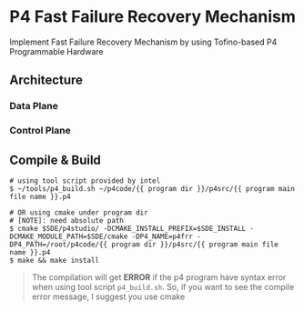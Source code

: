 # P4 Fast Failure Recovery Mechanism

Implement Fast Failure Recovery Mechanism by using Tofino-based P4 Programmable Hardware

## Architecture

### Data Plane

### Control Plane

## Compile & Build

```shell
# using tool script provided by intel
$ ~/tools/p4_build.sh ~/p4code/{{ program dir }}/p4src/{{ program main file name }}.p4 

# OR using cmake under program dir
# [NOTE]: need absolute path
$ cmake $SDE/p4studio/ -DCMAKE_INSTALL_PREFIX=$SDE_INSTALL -DCMAKE_MODULE_PATH=$SDE/cmake -DP4_NAME=p4frr -DP4_PATH=/root/p4code/{{ program dir }}/p4src/{{ program main file name }}.p4 
$ make && make install
```

> The compilation will get **ERROR** if the p4 program have syntax error when using tool script `p4_build.sh`.
> So, if you want to see the compile error message, I suggest you use cmake
